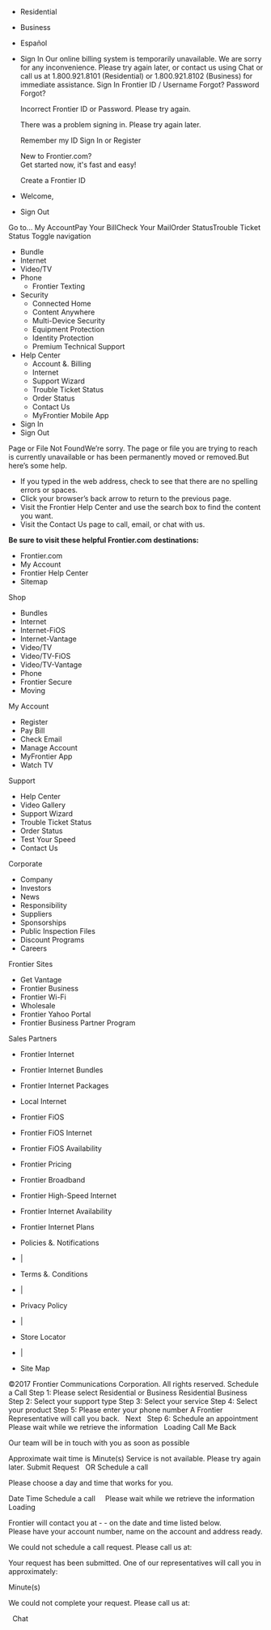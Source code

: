 *   Residential
*   Business

*   Español
*   Sign In Our online billing system is temporarily unavailable. We are sorry for any inconvenience. Please try again later, or contact us using Chat or call us at 1.800.921.8101 (Residential) or 1.800.921.8102 (Business) for immediate assistance. Sign In Frontier ID / Username Forgot? Password Forgot?
    
    Incorrect Frontier ID or Password. Please try again.
    
    There was a problem signing in. Please try again later.
    
    Remember my ID Sign In or Register
    
    New to Frontier.com?  
    Get started now, it's fast and easy!
    
    Create a Frontier ID
*   Welcome,    
*   Sign Out

Go to... My AccountPay Your BillCheck Your MailOrder StatusTrouble Ticket Status Toggle navigation

*   Bundle
*   Internet
*   Video/TV
*   Phone
    *   Frontier Texting
*   Security
    *   Connected Home
    *   Content Anywhere
    *   Multi-Device Security
    *   Equipment Protection
    *   Identity Protection
    *   Premium Technical Support
*   Help Center
    *   Account &. Billing
    *   Internet
    *   Support Wizard
    *   Trouble Ticket Status
    *   Order Status
    *   Contact Us
    *   MyFrontier Mobile App
*   Sign In
*   Sign Out

Page or File Not FoundWe’re sorry. The page or file you are trying to reach is currently unavailable or has been permanently moved or removed.But here’s some help.

*   If you typed in the web address, check to see that there are no spelling errors or spaces.
*   Click your browser’s back arrow to return to the previous page.
*   Visit the Frontier Help Center and use the search box to find the content you want.
*   Visit the Contact Us page to call, email, or chat with us.

**Be sure to visit these helpful Frontier.com destinations:**

*   Frontier.com
*   My Account
*   Frontier Help Center
*   Sitemap

Shop

*   Bundles
*   Internet
*   Internet-FiOS
*   Internet-Vantage
*   Video/TV
*   Video/TV-FiOS
*   Video/TV-Vantage
*   Phone
*   Frontier Secure
*   Moving

My Account

*   Register
*   Pay Bill
*   Check Email
*   Manage Account
*   MyFrontier App
*   Watch TV

Support

*   Help Center
*   Video Gallery
*   Support Wizard
*   Trouble Ticket Status
*   Order Status
*   Test Your Speed
*   Contact Us

Corporate

*   Company
*   Investors
*   News
*   Responsibility
*   Suppliers
*   Sponsorships
*   Public Inspection Files
*   Discount Programs
*   Careers

Frontier Sites

*   Get Vantage
*   Frontier Business
*   Frontier Wi-Fi
*   Wholesale
*   Frontier Yahoo Portal
*   Frontier Business Partner Program

Sales Partners

*   Frontier Internet
*   Frontier Internet Bundles
*   Frontier Internet Packages
*   Local Internet
*   Frontier FiOS
*   Frontier FiOS Internet
*   Frontier FiOS Availability
*   Frontier Pricing
*   Frontier Broadband
*   Frontier High-Speed Internet
*   Frontier Internet Availability
*   Frontier Internet Plans

*   Policies &. Notifications
*   |
*   Terms &. Conditions
*   |
*   Privacy Policy
*   |
*   Store Locator
*   |
*   Site Map

©2017 Frontier Communications Corporation. All rights reserved. Schedule a Call Step 1: Please select Residential or Business Residential Business Step 2: Select your support type Step 3: Select your service Step 4: Select your product Step 5: Please enter your phone number A Frontier Representative will call you back.   Next   Step 6: Schedule an appointment Please wait while we retrieve the information   Loading Call Me Back  

Our team will be in touch with you as soon as possible

Approximate wait time is Minute(s) Service is not available. Please try again later. Submit Request   OR Schedule a call

Please choose a day and time that works for you.

Date Time Schedule a call     Please wait while we retrieve the information   Loading   

Frontier will contact you at - - on the date and time listed below. <br>Please have your account number, name on the account and address ready.

We could not schedule a call request. Please call us at:

Your request has been submitted. One of our representatives will call you in approximately:

Minute(s)

We could not complete your request. Please call us at:

  Chat